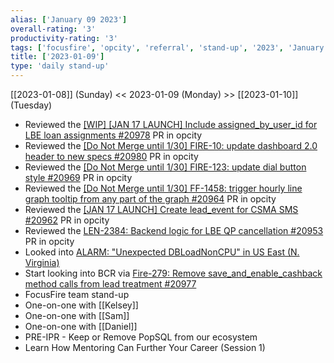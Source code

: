 ```yaml
---
alias: ['January 09 2023']
overall-rating: '3'
productivity-rating: '3'
tags: ['focusfire', 'opcity', 'referral', 'stand-up', '2023', 'January', 'Monday']
title: ['2023-01-09']
type: 'daily stand-up'
---
```

[[2023-01-08]] (Sunday) << 2023-01-09 (Monday) >> [[2023-01-10]] (Tuesday)

- Reviewed the [[WIP] [JAN 17 LAUNCH] Include assigned_by_user_id for LBE loan assignments #20978](https://github.com/Opcity/opcity/pull/20978) PR in opcity
- Reviewed the [[Do Not Merge until 1/30] FIRE-10: update dashboard 2.0 header to new specs #20980](https://github.com/Opcity/opcity/pull/20980) PR in opcity
- Reviewed the [[Do Not Merge until 1/30] FIRE-123: update dial button style #20969](https://github.com/Opcity/opcity/pull/20969) PR in opcity
- Reviewed the [[Do Not Merge until 1/30] FF-1458: trigger hourly line graph tooltip from any part of the graph #20964](https://github.com/Opcity/opcity/pull/20964) PR in opcity
- Reviewed the [[JAN 17 LAUNCH] Create lead_event for CSMA SMS #20962](https://github.com/Opcity/opcity/pull/20962) PR in opcity
- Reviewed the [LEN-2384: Backend logic for LBE QP cancellation #20953](https://github.com/Opcity/opcity/pull/20953) PR in opcity
- Looked into [ALARM: "Unexpected DBLoadNonCPU" in US East (N. Virginia)]([https://us-east-1.console.aws.amazon.com/cloudwatch/home?region=us-east-1#s=Alarms&alarm=Unexpected%20DBLoadNonCPU](https://us-east-1.console.aws.amazon.com/cloudwatch/home?region=us-east-1#s=Alarms&alarm=Unexpected%20DBLoadNonCPU))
- Start looking into BCR via [Fire-279: Remove save_and_enable_cashback method calls from lead treatment #20977](https://github.com/Opcity/opcity/pull/20977)
- FocusFire team stand-up
- One-on-one with [[Kelsey]]
- One-on-one with [[Sam]]
- One-on-one with [[Daniel]]
- PRE-IPR - Keep or Remove PopSQL from our ecosystem
- Learn How Mentoring Can Further Your Career (Session 1)